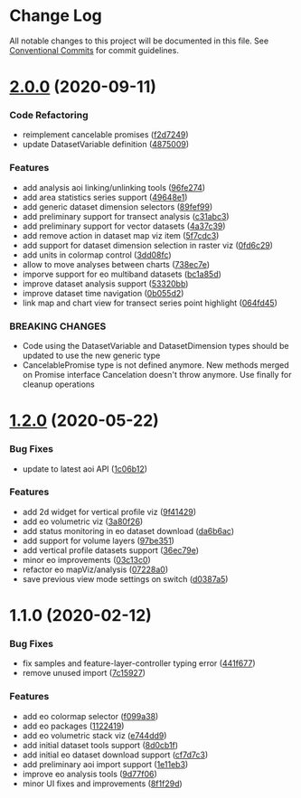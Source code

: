 # Change Log

All notable changes to this project will be documented in this file.
See [Conventional Commits](https://conventionalcommits.org) for commit guidelines.

# [2.0.0](https://gitlab.dev.eoss-cloud.it/frontend/oida/compare/@oida/eo-ui@1.2.0...@oida/eo-ui@2.0.0) (2020-09-11)


### Code Refactoring

* reimplement cancelable promises ([f2d7249](https://gitlab.dev.eoss-cloud.it/frontend/oida/commit/f2d72494849661151744fe843123b196ff002ff7))
* update DatasetVariable definition ([4875009](https://gitlab.dev.eoss-cloud.it/frontend/oida/commit/4875009fb8dc1835281512d900d85813ca40af57))


### Features

* add analysis aoi linking/unlinking tools ([96fe274](https://gitlab.dev.eoss-cloud.it/frontend/oida/commit/96fe2748cda01d868e283f08e52e713a8a97e147))
* add area statistics series support ([49648e1](https://gitlab.dev.eoss-cloud.it/frontend/oida/commit/49648e1856ea9ec80bd6ceb53e863c718457ca15))
* add generic dataset dimension selectors ([89fef99](https://gitlab.dev.eoss-cloud.it/frontend/oida/commit/89fef99b7b2056e65d18d3be5b8872efeddc87aa))
* add preliminary support for transect analysis ([c31abc3](https://gitlab.dev.eoss-cloud.it/frontend/oida/commit/c31abc33207356cd61467b01607496e1bd04399c))
* add preliminary support for vector datasets ([4a37c39](https://gitlab.dev.eoss-cloud.it/frontend/oida/commit/4a37c393e7119d8b01c4d8cf775779ab48716d1c))
* add remove action in dataset map viz item ([5f7cdc3](https://gitlab.dev.eoss-cloud.it/frontend/oida/commit/5f7cdc34e15541824180721eb785f333284b3713))
* add support for dataset dimension selection in raster viz ([0fd6c29](https://gitlab.dev.eoss-cloud.it/frontend/oida/commit/0fd6c291dd7c0caa6cd9398423cb746465b9fee6))
* add units in colormap control ([3dd08fc](https://gitlab.dev.eoss-cloud.it/frontend/oida/commit/3dd08fc0fc02e35ecfea91a8b47afeed3e760c09))
* allow to move analyses between charts ([738ec7e](https://gitlab.dev.eoss-cloud.it/frontend/oida/commit/738ec7ee8b68e4b58bfcf61f709009317e653643))
* imporve support for eo multiband datasets ([bc1a85d](https://gitlab.dev.eoss-cloud.it/frontend/oida/commit/bc1a85d0ac20a93a4c2be51a857aca53dce18917))
* improve dataset analysis support ([53320bb](https://gitlab.dev.eoss-cloud.it/frontend/oida/commit/53320bbea16c52f8e9cb19235c601fa8f2ceabef))
* improve dataset time navigation ([0b055d2](https://gitlab.dev.eoss-cloud.it/frontend/oida/commit/0b055d2fa5f232766c7408394df04e2bf6b67f85))
* link map and chart view for transect series point highlight ([064fd45](https://gitlab.dev.eoss-cloud.it/frontend/oida/commit/064fd45e77f37d5febc31d834b73fcc51ff045b7))


### BREAKING CHANGES

* Code using the DatasetVariable and DatasetDimension types should be updated to use
the new generic type
* CancelablePromise type is not defined anymore. New methods merged on Promise
interface
Cancelation doesn't throw anymore. Use finally for cleanup operations





# [1.2.0](https://gitlab.dev.eoss-cloud.it/frontend/oida/compare/@oida/eo-ui@1.1.0...@oida/eo-ui@1.2.0) (2020-05-22)


### Bug Fixes

* update to latest aoi API ([1c06b12](https://gitlab.dev.eoss-cloud.it/frontend/oida/commit/1c06b12916ae0e4c1eea69236c57b93422ad300e))


### Features

* add 2d widget for vertical profile viz ([9f41429](https://gitlab.dev.eoss-cloud.it/frontend/oida/commit/9f41429242b2122685e9e228019067991a881229))
* add eo volumetric viz ([3a80f26](https://gitlab.dev.eoss-cloud.it/frontend/oida/commit/3a80f263b74ce283379f7f26bceed930ca92d9b2))
* add status monitoring in eo dataset download ([da6b6ac](https://gitlab.dev.eoss-cloud.it/frontend/oida/commit/da6b6ac2987efd4d11e05245be606958dccb78f9))
* add support for volume layers ([97be351](https://gitlab.dev.eoss-cloud.it/frontend/oida/commit/97be351670c9d5fe38ab9a707d04722f5c874790))
* add vertical profile datasets support ([36ec79e](https://gitlab.dev.eoss-cloud.it/frontend/oida/commit/36ec79ee5222bc2a05a8e9ba3d2f78c0fb8cd516))
* minor eo improvements ([03c13c0](https://gitlab.dev.eoss-cloud.it/frontend/oida/commit/03c13c0f191de497608f0c746fa704151e57926e))
* refactor eo mapViz/analysis ([07228a0](https://gitlab.dev.eoss-cloud.it/frontend/oida/commit/07228a05699450de30f493b65ffa369c590be94d))
* save previous view mode settings on switch ([d0387a5](https://gitlab.dev.eoss-cloud.it/frontend/oida/commit/d0387a5b13489604b56449fbbd700c067c85d583))





# 1.1.0 (2020-02-12)


### Bug Fixes

* fix samples and feature-layer-controller typing error ([441f677](https://gitlab.dev.eoss-cloud.it/frontend/oida/commit/441f677df296dba458e536702dcde3e16966ecbb))
* remove unused import ([7c15927](https://gitlab.dev.eoss-cloud.it/frontend/oida/commit/7c1592765112069187b2a4c8e3aa8b2c36c7f38a))


### Features

* add eo colormap selector ([f099a38](https://gitlab.dev.eoss-cloud.it/frontend/oida/commit/f099a387d26ae32f30430277f4b1c2674d71eb65))
* add eo packages ([1122419](https://gitlab.dev.eoss-cloud.it/frontend/oida/commit/1122419d0b8b4116d44a6183f02848c82ba3f714))
* add eo volumetric stack viz ([e744dd9](https://gitlab.dev.eoss-cloud.it/frontend/oida/commit/e744dd95b79d028ecef283d3f4905561279ebf22))
* add initial dataset tools support ([8d0cb1f](https://gitlab.dev.eoss-cloud.it/frontend/oida/commit/8d0cb1fba2a47c211fe56b61baaf2501b547de9e))
* add initial eo dataset download support ([cf7d7c3](https://gitlab.dev.eoss-cloud.it/frontend/oida/commit/cf7d7c37b87ad201cc000b1a2ae75048c6ea48c1))
* add preliminary aoi import support ([1e11eb3](https://gitlab.dev.eoss-cloud.it/frontend/oida/commit/1e11eb3fd026c134fbd62ddc39463557edd8c2f5))
* improve eo analysis tools ([9d77f06](https://gitlab.dev.eoss-cloud.it/frontend/oida/commit/9d77f06259f17002ac3e92a80dad334322ab83b5))
* minor UI fixes and improvements ([8f1f29d](https://gitlab.dev.eoss-cloud.it/frontend/oida/commit/8f1f29d52c07a11036374738307c40008a42071e))
